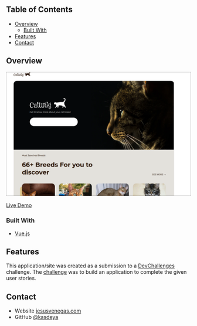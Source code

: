 ## Table of Contents

- [Overview](#overview)
  - [Built With](#built-with)
- [Features](#features)
- [Contact](#contact)

## Overview

![screenshot](./public/screenshot.png)

[Live Demo](https://cat-wiki-devchallenges.vercel.app/)

### Built With

- [Vue.js](https://vuejs.org/)

## Features

This application/site was created as a submission to a [DevChallenges](https://devchallenges.io/challenges) challenge. The [challenge](https://devchallenges.io/challenges/f4NJ53rcfgrP6sBMD2jt) was to build an application to complete the given user stories.

## Contact

- Website [jesusvenegas.com](https://jesusvenegas.com)
- GitHub [@kasdeya](https://github.com/kasdeya)
